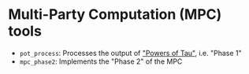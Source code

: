 # Multi-Party Computation (MPC) tools

- `pot_process`: Processes the output of ["Powers of Tau"](https://github.com/clearmatics/powersoftau), i.e. "Phase 1"
- `mpc_phase2`: Implements the "Phase 2" of the MPC
